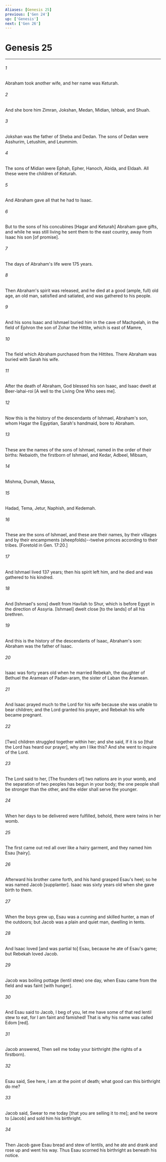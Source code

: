 ```yaml
---
Aliases: [Genesis 25]
previous: ['Gen 24']
up: ['Genesis']
next: ['Gen 26']
---
```

# Genesis 25

***














###### 1 






Abraham took another wife, and her name was Keturah. 













###### 2 






And she bore him Zimran, Jokshan, Medan, Midian, Ishbak, and Shuah. 













###### 3 






Jokshan was the father of Sheba and Dedan. The sons of Dedan were Asshurim, Letushim, and Leummim. 













###### 4 






The sons of Midian were Ephah, Epher, Hanoch, Abida, and Eldaah. All these were the children of Keturah. 













###### 5 






And Abraham gave all that he had to Isaac. 













###### 6 






But to the sons of his concubines [Hagar and Keturah] Abraham gave gifts, and while he was still living he sent them to the east country, away from Isaac his son [of promise]. 













###### 7 






The days of Abraham's life were 175 years. 













###### 8 






Then Abraham's spirit was released, and he died at a good (ample, full) old age, an old man, satisfied and satiated, and was gathered to his people. 













###### 9 






And his sons Isaac and Ishmael buried him in the cave of Machpelah, in the field of Ephron the son of Zohar the Hittite, which is east of Mamre, 













###### 10 






The field which Abraham purchased from the Hittites. There Abraham was buried with Sarah his wife. 













###### 11 






After the death of Abraham, God blessed his son Isaac, and Isaac dwelt at Beer-lahai-roi [A well to the Living One Who sees me]. 













###### 12 






Now this is the history of the descendants of Ishmael, Abraham's son, whom Hagar the Egyptian, Sarah's handmaid, bore to Abraham. 













###### 13 






These are the names of the sons of Ishmael, named in the order of their births: Nebaioth, the firstborn of Ishmael, and Kedar, Adbeel, Mibsam, 













###### 14 






Mishma, Dumah, Massa, 













###### 15 






Hadad, Tema, Jetur, Naphish, and Kedemah. 













###### 16 






These are the sons of Ishmael, and these are their names, by their villages and by their encampments (sheepfolds)--twelve princes according to their tribes. [Foretold in Gen. 17:20.] 













###### 17 






And Ishmael lived 137 years; then his spirit left him, and he died and was gathered to his kindred. 













###### 18 






And [Ishmael's sons] dwelt from Havilah to Shur, which is before Egypt in the direction of Assyria. [Ishmael] dwelt close [to the lands] of all his brethren. 













###### 19 






And this is the history of the descendants of Isaac, Abraham's son: Abraham was the father of Isaac. 













###### 20 






Isaac was forty years old when he married Rebekah, the daughter of Bethuel the Aramean of Padan-aram, the sister of Laban the Aramean. 













###### 21 






And Isaac prayed much to the Lord for his wife because she was unable to bear children; and the Lord granted his prayer, and Rebekah his wife became pregnant. 













###### 22 






[Two] children struggled together within her; and she said, If it is so [that the Lord has heard our prayer], why am I like this? And she went to inquire of the Lord. 













###### 23 






The Lord said to her, [The founders of] two nations are in your womb, and the separation of two peoples has begun in your body; the one people shall be stronger than the other, and the elder shall serve the younger. 













###### 24 






When her days to be delivered were fulfilled, behold, there were twins in her womb. 













###### 25 






The first came out red all over like a hairy garment, and they named him Esau [hairy]. 













###### 26 






Afterward his brother came forth, and his hand grasped Esau's heel; so he was named Jacob [supplanter]. Isaac was sixty years old when she gave birth to them. 













###### 27 






When the boys grew up, Esau was a cunning and skilled hunter, a man of the outdoors; but Jacob was a plain and quiet man, dwelling in tents. 













###### 28 






And Isaac loved [and was partial to] Esau, because he ate of Esau's game; but Rebekah loved Jacob. 













###### 29 






Jacob was boiling pottage (lentil stew) one day, when Esau came from the field and was faint [with hunger]. 













###### 30 






And Esau said to Jacob, I beg of you, let me have some of that red lentil stew to eat, for I am faint and famished! That is why his name was called Edom [red]. 













###### 31 






Jacob answered, Then sell me today your birthright (the rights of a firstborn). 













###### 32 






Esau said, See here, I am at the point of death; what good can this birthright do me? 













###### 33 






Jacob said, Swear to me today [that you are selling it to me]; and he swore to [Jacob] and sold him his birthright. 













###### 34 






Then Jacob gave Esau bread and stew of lentils, and he ate and drank and rose up and went his way. Thus Esau scorned his birthright as beneath his notice.
